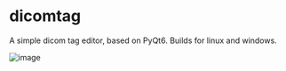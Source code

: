 # dicomtag

A simple dicom tag editor, based on PyQt6. Builds for linux and windows.

![image](https://github.com/user-attachments/assets/f9b9d009-1dfe-4af2-9169-33dbc011169c)
